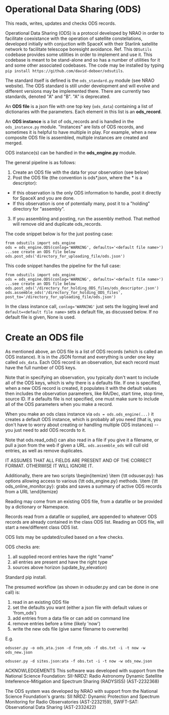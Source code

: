 # Operational Data Sharing (ODS)

This reads, writes, updates and checks ODS records.

Operational Data Sharing (ODS) is a protocol developed by NRAO in order to facilitate coexistance with the operation of satellite constellations, developed initially with conjuction with SpaceX with their Starlink satellite network to facilitate telescope boresight avoidance. Ref.  This `ODSutils` codebase provides some utilities in order to implement and use it.  This codebase is meant to be stand-alone and so has a number of utilities for it and some other associated codebases.  The code may be installed by typing `pip install https://github.com/david-deboer/odsutils`.

The standard itself is defined is the `ods_standard.py` module (see NRAO website).  The ODS standard is still under development and will evolve and different versions may be implemented there.  There are currently two standards, denoted "A" and "B".  "A" is deprecated.

An **ODS file** is a json file with one top key (`ods_data`) containing a list of dictionaries with the parameters.  Each element in this list is an **ods_record**.

An **ODS instance** is a list of ods_records and is handled in the `ods_instance.py` module.  "Instances" are lists of ODS records, and sometimes it is helpful to have multiple in play.  For example, when a new composite ODS file is assembled, multiple instances are created and merged.

ODS instance(s) can be handled in the **ods_engine.py** module.

The general pipeline is as follows:

1. Create an ODS file with the data for your observation (see below)
2. Post the ODS file (the convention is ods*.json, where the * is a descriptor):
  -  If this observation is the only ODS information to handle, post it directly for SpaceX and you are done.
  -  If this observation is one of potentially many, post it to a "holding" directory for "assembly".
3. If you assembling and posting, run the assembly method.  That method will remove old and duplicate ods_records.

The code snippet below is for the just posting case:

```
from odsutils import ods_engine
ods = ods_engine.ODS(conlog='WARNING', defaults='<default file name>')
...see create an ODS file below
ods.post_ods('directory_for_uploading_file/ods.json')
```

This code snippet handles the pipeline for the full case:

```
from odsutils import ods_engine
ods = ods_engine.ODS(conlog='WARNING', defaults='<default file name>')
...see create an ODS file below
ods.post_ods('/directory_for_holding_ODS_files/ods_descriptor.json')
ods.assemble_ods('/directory_for_holding_ODS_files', post_to='/directory_for_uploading_file/ods.json')
```

In the class instance call, `conlog='WARNING'` just sets the logging level and `default=<default file name>` sets a default file, as discussed below.  If no default file is given, None is used.

# Create an ODS file
As mentioned above, an ODS file is a list of ODS records (which is called an ODS instance).  It is in the JSON format and everything is under one key called `ods_data`.  Each ODS record is an observation, but each record must have the full number of ODS keys.

Note that in specifying an observation, you typically don't want to include all of the ODS keys, which is why there is a defaults file.  If one is specified, when a new ODS record is created, it populates it with the default values then includes the observation parameters, like RA/Dec, start time, stop time, source ID.  If a defaults file is not specified, one must make sure to include all of the ODS parameters when you make a record.

When you make an ods class instance via `ods = ods.ods_engine(...)` it creates a default ODS instance, which is probably all you need (that is, you don't have to worry about creating or handling multiple ODS instances) -- you just need to add ODS records to it.


Note that ods.read_ods() can also read in a file if you give it a filename, or pull a json from the web if given a URL.
`ods.assemble_ods` will cull old entries, as well as remove duplicates.

IT ASSUMES THAT ALL FIELDS ARE PRESENT AND OF THE CORRECT FORMAT.  OTHERWISE IT WILL IGNORE IT.


Additionally, there are two scripts
\begin{itemize}
    \item {\tt odsuser.py}:  has options allowing access to various {\tt ods\_engine.py} methods.
    \item {\tt ods\_online\_monitor.py}: grabs and saves a summary of active ODS records from a URL
\end{itemize}

Reading may come from an existing ODS file, from a datafile or be provided by a dictionary or Namespace.

Records read from a datafile or supplied, are appended to whatever ODS records are already contained in the class ODS list.
Reading an ODS file, will start a new/different class ODS list.

ODS lists may be updated/culled based on a few checks.

ODS checks are:
1. all supplied record entries have the right "name"
2. all entries are present and have the right type
3. sources above horizon (update_by_elevation)

Standard pip install.

The presumed workflow (as shown in odsuder.py and can be done in one call) is:
1. read in an existing ODS file
2. set the defaults you want (either a json file with default values or 'from_ods')
3. add entries from a data file or can add on command line
4. remove entries before a time (likely 'now')
5. write the new ods file (give same filename to overwrite)

E.g.

`odsuser.py -o ods_ata.json -d from_ods -f obs.txt -i -t now -w ods_new.json`

`odsuser.py -d sites.json:ata -f obs.txt -i -t now -w ods_new.json`

ACKNOWLEDGEMENTS
This software was developed with support from the National Science Foundation:
SII-NRDZ: Radio Astronomy Dynamic Satellite Inteference-Mitigation and Spectrum Sharing (RADYSISS) (AST-2232368)

The ODS system was developed by NRAO with support from the National Science Foundation's grants:
SII NRDZ: Dynamic Protection and Spectrum Monitoring for Radio Observatories (AST-2232159),
SWIFT-SAT: Observational Data Sharing (AST-2332422)